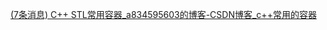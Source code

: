 [(7条消息) C++ STL常用容器_a834595603的博客-CSDN博客_c++常用的容器](https://blog.csdn.net/a834595603/article/details/94445019)
